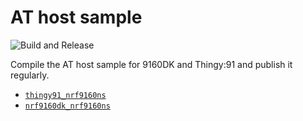 # AT host sample

![Build and Release](https://github.com/NordicSemiconductor/at_host-hex/workflows/Build/badge.svg?branch=saga)

Compile the AT host sample for 9160DK and Thingy:91 and publish it regularly.

- [`thingy91_nrf9160ns`](https://nordicsemiconductor.github.io/at_host-hex/at_host-thingy91_nrf9160ns.hex)
- [`nrf9160dk_nrf9160ns`](https://nordicsemiconductor.github.io/at_host-hex/at_host-nrf9160dk_nrf9160ns.hex)
